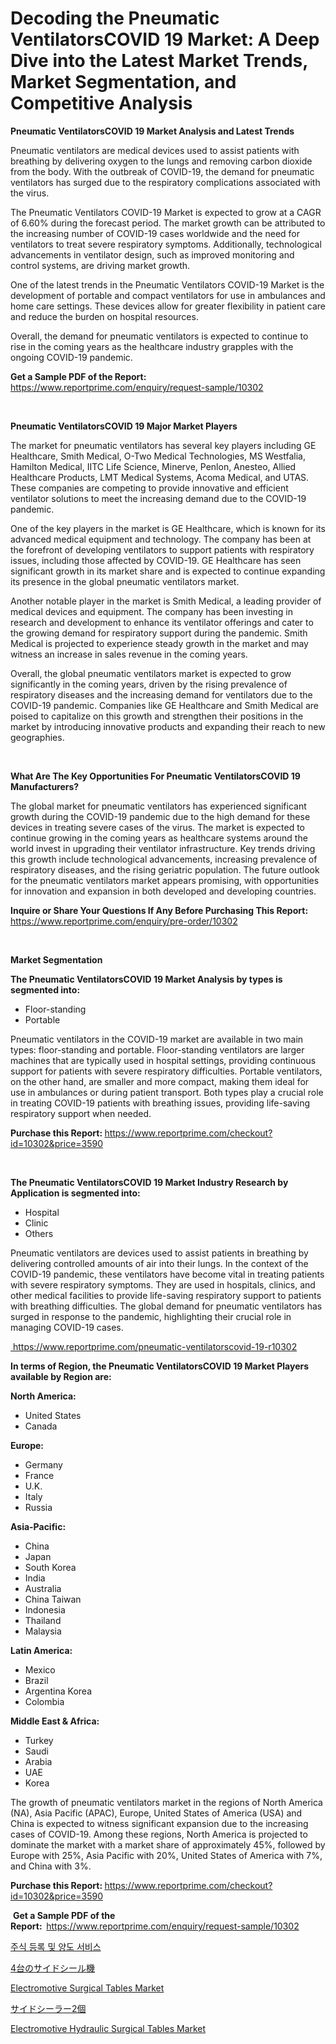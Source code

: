 <p><h1>Decoding the Pneumatic VentilatorsCOVID 19 Market: A Deep Dive into the Latest Market Trends, Market Segmentation, and Competitive Analysis</h1></p><p><strong>Pneumatic VentilatorsCOVID 19 Market Analysis and Latest Trends</strong></p>
<p><p>Pneumatic ventilators are medical devices used to assist patients with breathing by delivering oxygen to the lungs and removing carbon dioxide from the body. With the outbreak of COVID-19, the demand for pneumatic ventilators has surged due to the respiratory complications associated with the virus.</p><p>The Pneumatic Ventilators COVID-19 Market is expected to grow at a CAGR of 6.60% during the forecast period. The market growth can be attributed to the increasing number of COVID-19 cases worldwide and the need for ventilators to treat severe respiratory symptoms. Additionally, technological advancements in ventilator design, such as improved monitoring and control systems, are driving market growth.</p><p>One of the latest trends in the Pneumatic Ventilators COVID-19 Market is the development of portable and compact ventilators for use in ambulances and home care settings. These devices allow for greater flexibility in patient care and reduce the burden on hospital resources.</p><p>Overall, the demand for pneumatic ventilators is expected to continue to rise in the coming years as the healthcare industry grapples with the ongoing COVID-19 pandemic.</p></p>
<p><strong>Get a Sample PDF of the Report:&nbsp;</strong> <a href="https://www.reportprime.com/enquiry/request-sample/10302">https://www.reportprime.com/enquiry/request-sample/10302</a></p>
<p>&nbsp;</p>
<p><strong>Pneumatic VentilatorsCOVID 19 Major Market Players</strong></p>
<p><p>The market for pneumatic ventilators has several key players including GE Healthcare, Smith Medical, O-Two Medical Technologies, MS Westfalia, Hamilton Medical, IITC Life Science, Minerve, Penlon, Anesteo, Allied Healthcare Products, LMT Medical Systems, Acoma Medical, and UTAS. These companies are competing to provide innovative and efficient ventilator solutions to meet the increasing demand due to the COVID-19 pandemic.</p><p>One of the key players in the market is GE Healthcare, which is known for its advanced medical equipment and technology. The company has been at the forefront of developing ventilators to support patients with respiratory issues, including those affected by COVID-19. GE Healthcare has seen significant growth in its market share and is expected to continue expanding its presence in the global pneumatic ventilators market.</p><p>Another notable player in the market is Smith Medical, a leading provider of medical devices and equipment. The company has been investing in research and development to enhance its ventilator offerings and cater to the growing demand for respiratory support during the pandemic. Smith Medical is projected to experience steady growth in the market and may witness an increase in sales revenue in the coming years.</p><p>Overall, the global pneumatic ventilators market is expected to grow significantly in the coming years, driven by the rising prevalence of respiratory diseases and the increasing demand for ventilators due to the COVID-19 pandemic. Companies like GE Healthcare and Smith Medical are poised to capitalize on this growth and strengthen their positions in the market by introducing innovative products and expanding their reach to new geographies.</p></p>
<p>&nbsp;</p>
<p><strong>What Are The Key Opportunities For Pneumatic VentilatorsCOVID 19 Manufacturers?</strong></p>
<p><p>The global market for pneumatic ventilators has experienced significant growth during the COVID-19 pandemic due to the high demand for these devices in treating severe cases of the virus. The market is expected to continue growing in the coming years as healthcare systems around the world invest in upgrading their ventilator infrastructure. Key trends driving this growth include technological advancements, increasing prevalence of respiratory diseases, and the rising geriatric population. The future outlook for the pneumatic ventilators market appears promising, with opportunities for innovation and expansion in both developed and developing countries.</p></p>
<p><strong>Inquire or Share Your Questions If Any Before Purchasing This Report:</strong> <a href="https://www.reportprime.com/enquiry/pre-order/10302">https://www.reportprime.com/enquiry/pre-order/10302</a></p>
<p>&nbsp;</p>
<p><strong>Market Segmentation</strong></p>
<p><strong>The Pneumatic VentilatorsCOVID 19 Market Analysis by types is segmented into:</strong></p>
<p><ul><li>Floor-standing</li><li>Portable</li></ul></p>
<p><p>Pneumatic ventilators in the COVID-19 market are available in two main types: floor-standing and portable. Floor-standing ventilators are larger machines that are typically used in hospital settings, providing continuous support for patients with severe respiratory difficulties. Portable ventilators, on the other hand, are smaller and more compact, making them ideal for use in ambulances or during patient transport. Both types play a crucial role in treating COVID-19 patients with breathing issues, providing life-saving respiratory support when needed.</p></p>
<p><strong>Purchase this Report:&nbsp;</strong><a href="https://www.reportprime.com/checkout?id=10302&price=3590">https://www.reportprime.com/checkout?id=10302&price=3590</a></p>
<p>&nbsp;</p>
<p><strong>The Pneumatic VentilatorsCOVID 19 Market Industry Research by Application is segmented into:</strong></p>
<p><ul><li>Hospital</li><li>Clinic</li><li>Others</li></ul></p>
<p><p>Pneumatic ventilators are devices used to assist patients in breathing by delivering controlled amounts of air into their lungs. In the context of the COVID-19 pandemic, these ventilators have become vital in treating patients with severe respiratory symptoms. They are used in hospitals, clinics, and other medical facilities to provide life-saving respiratory support to patients with breathing difficulties. The global demand for pneumatic ventilators has surged in response to the pandemic, highlighting their crucial role in managing COVID-19 cases.</p></p>
<p><a href="https://www.reportprime.com/pneumatic-ventilatorscovid-19-r10302">&nbsp;https://www.reportprime.com/pneumatic-ventilatorscovid-19-r10302</a></p>
<p><strong>In terms of Region, the Pneumatic VentilatorsCOVID 19 Market Players available by Region are:</strong></p>
<p>
    <p> <strong> North America: </strong>
        <ul>
            <li>United States</li>
            <li>Canada</li>
        </ul>
        </p> 
    <p> <strong> Europe: </strong>
        <ul>
            <li>Germany</li>
            <li>France</li>
            <li>U.K.</li>
            <li>Italy</li>
            <li>Russia</li>
        </ul>
        </p> 
    <p> <strong> Asia-Pacific: </strong>
        <ul>
            <li>China</li>
            <li>Japan</li>
            <li>South Korea</li>
            <li>India</li>
            <li>Australia</li>
            <li>China Taiwan</li>
            <li>Indonesia</li>
            <li>Thailand</li>
            <li>Malaysia</li>
        </ul>
        </p> 
    <p> <strong> Latin America: </strong>
        <ul>
            <li>Mexico</li>
            <li>Brazil</li>
            <li>Argentina Korea</li>
            <li>Colombia</li>
        </ul>
        </p> 
    <p> <strong> Middle East & Africa: </strong>
        <ul>
            <li>Turkey</li>
            <li>Saudi</li>
            <li>Arabia</li>
            <li>UAE</li>
            <li>Korea</li>
        </ul>
    </p>
    </p>
<p><p>The growth of pneumatic ventilators market in the regions of North America (NA), Asia Pacific (APAC), Europe, United States of America (USA) and China is expected to witness significant expansion due to the increasing cases of COVID-19. Among these regions, North America is projected to dominate the market with a market share of approximately 45%, followed by Europe with 25%, Asia Pacific with 20%, United States of America with 7%, and China with 3%.</p></p>
<p><strong>Purchase this Report: </strong><a href="https://www.reportprime.com/checkout?id=10302&price=3590">https://www.reportprime.com/checkout?id=10302&price=3590</a></p>
<p>&nbsp;<strong>Get a Sample PDF of the Report:&nbsp;&nbsp;</strong><a href="https://www.reportprime.com/enquiry/request-sample/10302">https://www.reportprime.com/enquiry/request-sample/10302</a></p>
<p><strong></strong></p>
<p><p><a href="https://github.com/mpodehpw07370073/Market-Research-Report-List-4/blob/main/8930725106670.md">주식 등록 및 양도 서비스</a></p><p><a href="https://github.com/decker5351/Market-Research-Report-List-3/blob/main/626623986041.md">4台のサイドシール機</a></p><p><a href="https://github.com/faisalayoob601/Market-Research-Report-List-2/blob/main/electromotive-surgical-tables-market.md">Electromotive Surgical Tables Market</a></p><p><a href="https://github.com/tubbs463/Market-Research-Report-List-3/blob/main/888905986042.md">サイドシーラー2個</a></p><p><a href="https://github.com/nafiafirdania/Market-Research-Report-List-2/blob/main/electromotive-hydraulic-surgical-tables-market.md">Electromotive Hydraulic Surgical Tables Market</a></p></p>